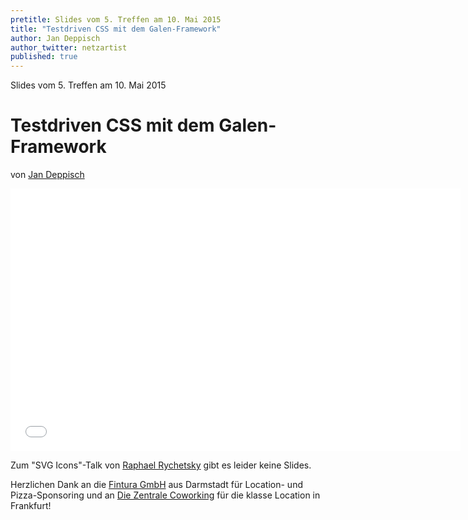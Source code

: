 ```yaml
---
pretitle: Slides vom 5. Treffen am 10. Mai 2015
title: "Testdriven CSS mit dem Galen-Framework"
author: Jan Deppisch
author_twitter: netzartist
published: true
---
```


Slides vom 5. Treffen am 10. Mai 2015
# Testdriven CSS mit dem Galen-Framework
von [Jan Deppisch](https://twitter.com/netzartist)

<iframe src="//slides.com/netzartist-de/galen-tdd-css/embed" width="720" height="420" scrolling="no" frameborder="0" webkitallowfullscreen mozallowfullscreen allowfullscreen></iframe>

Zum "SVG Icons"-Talk von [Raphael Rychetsky](https://twitter.com/herzflimmern) gibt es leider keine Slides.

Herzlichen Dank an die [Fintura GmbH](https://fintura.de/) aus Darmstadt für Location- und Pizza-Sponsoring und an [Die Zentrale Coworking](https://www.die-zentrale-ffm.de/) für die klasse Location in Frankfurt!
